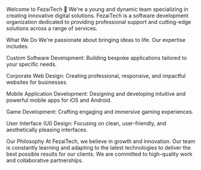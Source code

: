 Welcome to FezaiTech 👋
We're a young and dynamic team specializing in creating innovative digital solutions. FezaiTech is a software development organization dedicated to providing professional support and cutting-edge solutions across a range of services.

What We Do
We're passionate about bringing ideas to life. Our expertise includes:

Custom Software Development: Building bespoke applications tailored to your specific needs.

Corporate Web Design: Creating professional, responsive, and impactful websites for businesses.

Mobile Application Development: Designing and developing intuitive and powerful mobile apps for iOS and Android.

Game Development: Crafting engaging and immersive gaming experiences.

User Interface (UI) Design: Focusing on clean, user-friendly, and aesthetically pleasing interfaces.

Our Philosophy
At FezaiTech, we believe in growth and innovation. Our team is constantly learning and adapting to the latest technologies to deliver the best possible results for our clients. We are committed to high-quality work and collaborative partnerships.
